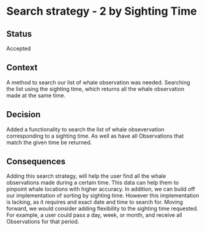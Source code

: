 # Search strategy - 2 by Sighting Time

## Status

Accepted

## Context

A method to search our list of whale observation was needed.
Searching the list using the sighting time, which returns all the whale observation made at the same time.

## Decision

Added a functionality to search the list of whale obsevervation corresponding to a sighting time. As well as have all Observations that match the given time be returned.

## Consequences

Adding this search strategy, will help the user find all the whale observations made during a certain time. This data can help them to pinpoint whale locations with higher accuracy. In addition, we can build off our implementation of sorting by sighting time.
However this implementation is lacking, as it requires and exact date and time to search for. Moving forward, we would consider adding flexibility to the sighting time requested. For example, a user could pass a day, week, or month, and receive all Observations for that period.

